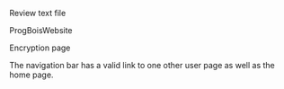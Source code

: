 Review text file

ProgBoisWebsite

Encryption page

The navigation bar has a valid link to one other user page as well as the home page.
